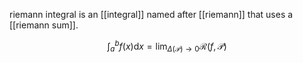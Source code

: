 riemann integral is an [[integral]] named after [[riemann]] that uses a [[riemann sum]]. 

$$
\int_a^b f(x) \mathrm{d}x = \lim_{\Delta(\mathcal{P}) \to 0} \mathcal{R}(f, \mathcal{P})
$$